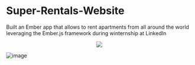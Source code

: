 # Super-Rentals-Website

Built an Ember app that allows to rent apartments from all around the world leveraging the Ember.js framework during winternship at LinkedIn

<p align="center">
  <img src="https://cms-assets.tutsplus.com/legacy-courses/CRS-43.png">
</p>

![image](https://user-images.githubusercontent.com/62675121/134826130-37a39d83-13ea-48c9-9c0d-765d27ee18e0.png)




